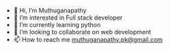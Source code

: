 - 👋 Hi, I’m Muthuganapathy
- 👀 I’m interested in Full stack developer
- 🌱 I’m currently learning python
- 💞️ I’m looking to collaborate on web development
- 📫 How to reach me muthuganapathy.pk@gmail.com

<!---
muthu1030/muthu1030 is a ✨ special ✨ repository because its `README.md` (this file) appears on your GitHub profile.
You can click the Preview link to take a look at your changes.
--->
